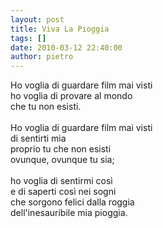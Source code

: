 ```yaml
---
layout: post
title: Viva La Pioggia
tags: []
date: 2010-03-12 22:40:00
author: pietro
---
```

Ho voglia di guardare film mai visti<br/>ho voglia di provare al mondo<br/>che tu non esisti.<br/><br/>Ho voglia di guardare film mai visti<br/>di sentirti mia<br/>proprio tu che non esisti<br/>ovunque, ovunque tu sia;<br/><br/>ho voglia di sentirmi così<br/>e di saperti così nei sogni<br/>che sorgono felici dalla roggia<br/>dell'inesauribile mia pioggia.
